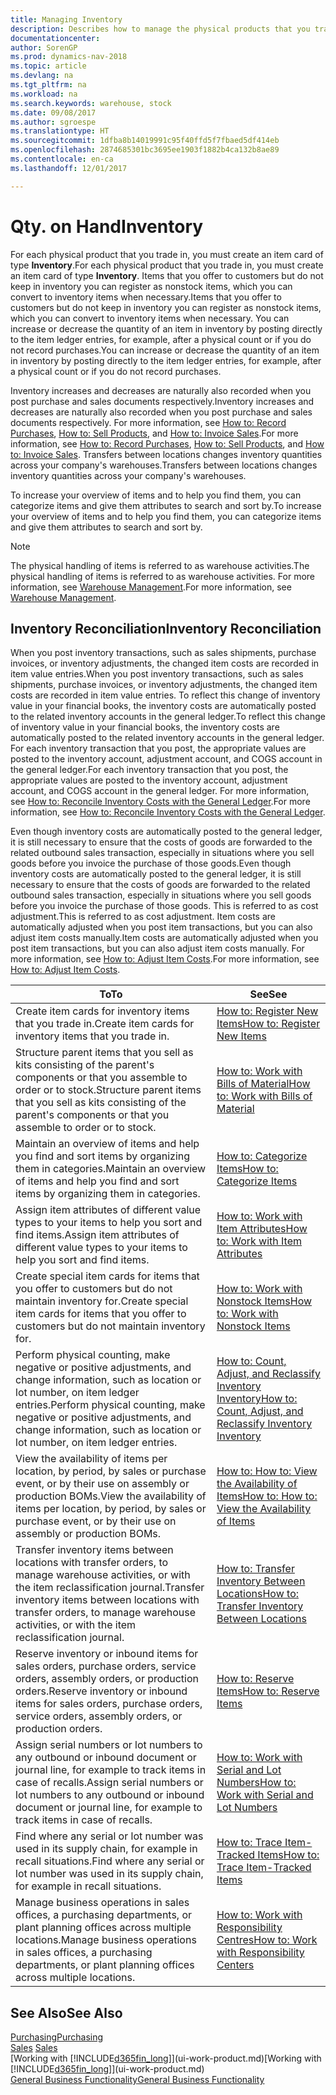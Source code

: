 ```yaml
---
title: Managing Inventory
description: Describes how to manage the physical products that you trade in, for example, handling the stock in your warehouse.
documentationcenter: 
author: SorenGP
ms.prod: dynamics-nav-2018
ms.topic: article
ms.devlang: na
ms.tgt_pltfrm: na
ms.workload: na
ms.search.keywords: warehouse, stock
ms.date: 09/08/2017
ms.author: sgroespe
ms.translationtype: HT
ms.sourcegitcommit: 1dfba8b14019991c95f40ffd5f7fbaed5df414eb
ms.openlocfilehash: 2874685301bc3695ee1903f1882b4ca132b8ae89
ms.contentlocale: en-ca
ms.lasthandoff: 12/01/2017

---
```


# <a name="inventory"></a><span data-ttu-id="72809-103">Qty. on Hand</span><span class="sxs-lookup"><span data-stu-id="72809-103">Inventory</span></span>
<span data-ttu-id="72809-104">For each physical product that you trade in, you must create an item card of type **Inventory**.</span><span class="sxs-lookup"><span data-stu-id="72809-104">For each physical product that you trade in, you must create an item card of type **Inventory**.</span></span> <span data-ttu-id="72809-105">Items that you offer to customers but do not keep in inventory you can register as nonstock items, which you can convert to inventory items when necessary.</span><span class="sxs-lookup"><span data-stu-id="72809-105">Items that you offer to customers but do not keep in inventory you can register as nonstock items, which you can convert to inventory items when necessary.</span></span> <span data-ttu-id="72809-106">You can increase or decrease the quantity of an item in inventory by posting directly to the item ledger entries, for example, after a physical count or if you do not record purchases.</span><span class="sxs-lookup"><span data-stu-id="72809-106">You can increase or decrease the quantity of an item in inventory by posting directly to the item ledger entries, for example, after a physical count or if you do not record purchases.</span></span>

<span data-ttu-id="72809-107">Inventory increases and decreases are naturally also recorded when you post purchase and sales documents respectively.</span><span class="sxs-lookup"><span data-stu-id="72809-107">Inventory increases and decreases are naturally also recorded when you post purchase and sales documents respectively.</span></span> <span data-ttu-id="72809-108">For more information, see [How to: Record Purchases](purchasing-how-record-purchases.md), [How to: Sell Products](sales-how-sell-products.md), and [How to: Invoice Sales](sales-how-invoice-sales.md).</span><span class="sxs-lookup"><span data-stu-id="72809-108">For more information, see [How to: Record Purchases](purchasing-how-record-purchases.md), [How to: Sell Products](sales-how-sell-products.md), and [How to: Invoice Sales](sales-how-invoice-sales.md).</span></span> <span data-ttu-id="72809-109">Transfers between locations changes inventory quantities across your company's warehouses.</span><span class="sxs-lookup"><span data-stu-id="72809-109">Transfers between locations changes inventory quantities across your company's warehouses.</span></span>   

<span data-ttu-id="72809-110">To increase your overview of items and to help you find them, you can categorize items and give them attributes to search and sort by.</span><span class="sxs-lookup"><span data-stu-id="72809-110">To increase your overview of items and to help you find them, you can categorize items and give them attributes to search and sort by.</span></span>

> [!NOTE]
> <span data-ttu-id="72809-111">The physical handling of items is referred to as warehouse activities.</span><span class="sxs-lookup"><span data-stu-id="72809-111">The physical handling of items is referred to as warehouse activities.</span></span> <span data-ttu-id="72809-112">For more information, see [Warehouse Management](warehouse-manage-warehouse.md).</span><span class="sxs-lookup"><span data-stu-id="72809-112">For more information, see [Warehouse Management](warehouse-manage-warehouse.md).</span></span>

## <a name="inventory-reconciliation"></a><span data-ttu-id="72809-113">Inventory Reconciliation</span><span class="sxs-lookup"><span data-stu-id="72809-113">Inventory Reconciliation</span></span>
<span data-ttu-id="72809-114">When you post inventory transactions, such as sales shipments, purchase invoices, or inventory adjustments, the changed item costs are recorded in item value entries.</span><span class="sxs-lookup"><span data-stu-id="72809-114">When you post inventory transactions, such as sales shipments, purchase invoices, or inventory adjustments, the changed item costs are recorded in item value entries.</span></span> <span data-ttu-id="72809-115">To reflect this change of inventory value in your financial books, the inventory costs are automatically posted to the related inventory accounts in the general ledger.</span><span class="sxs-lookup"><span data-stu-id="72809-115">To reflect this change of inventory value in your financial books, the inventory costs are automatically posted to the related inventory accounts in the general ledger.</span></span> <span data-ttu-id="72809-116">For each inventory transaction that you post, the appropriate values are posted to the inventory account, adjustment account, and COGS account in the general ledger.</span><span class="sxs-lookup"><span data-stu-id="72809-116">For each inventory transaction that you post, the appropriate values are posted to the inventory account, adjustment account, and COGS account in the general ledger.</span></span> <span data-ttu-id="72809-117">For more information, see [How to: Reconcile Inventory Costs with the General Ledger](finance-how-to-post-inventory-costs-to-the-general-ledger.md).</span><span class="sxs-lookup"><span data-stu-id="72809-117">For more information, see [How to: Reconcile Inventory Costs with the General Ledger](finance-how-to-post-inventory-costs-to-the-general-ledger.md).</span></span>

<span data-ttu-id="72809-118">Even though inventory costs are automatically posted to the general ledger, it is still necessary to ensure that the costs of goods are forwarded to the related outbound sales transaction, especially in situations where you sell goods before you invoice the purchase of those goods.</span><span class="sxs-lookup"><span data-stu-id="72809-118">Even though inventory costs are automatically posted to the general ledger, it is still necessary to ensure that the costs of goods are forwarded to the related outbound sales transaction, especially in situations where you sell goods before you invoice the purchase of those goods.</span></span> <span data-ttu-id="72809-119">This is referred to as cost adjustment.</span><span class="sxs-lookup"><span data-stu-id="72809-119">This is referred to as cost adjustment.</span></span> <span data-ttu-id="72809-120">Item costs are automatically adjusted when you post item transactions, but you can also adjust item costs manually.</span><span class="sxs-lookup"><span data-stu-id="72809-120">Item costs are automatically adjusted when you post item transactions, but you can also adjust item costs manually.</span></span> <span data-ttu-id="72809-121">For more information, see [How to: Adjust Item Costs](inventory-how-adjust-item-costs.md).</span><span class="sxs-lookup"><span data-stu-id="72809-121">For more information, see [How to: Adjust Item Costs](inventory-how-adjust-item-costs.md).</span></span>

|<span data-ttu-id="72809-122">To</span><span class="sxs-lookup"><span data-stu-id="72809-122">To</span></span> |<span data-ttu-id="72809-123">See</span><span class="sxs-lookup"><span data-stu-id="72809-123">See</span></span> |
|---|----|
|<span data-ttu-id="72809-124">Create item cards for inventory items that you trade in.</span><span class="sxs-lookup"><span data-stu-id="72809-124">Create item cards for inventory items that you trade in.</span></span>|[<span data-ttu-id="72809-125">How to: Register New Items</span><span class="sxs-lookup"><span data-stu-id="72809-125">How to: Register New Items</span></span>](inventory-how-register-new-items.md)|
|<span data-ttu-id="72809-126">Structure parent items that you sell as kits consisting of the parent's components or that you assemble to order or to stock.</span><span class="sxs-lookup"><span data-stu-id="72809-126">Structure parent items that you sell as kits consisting of the parent's components or that you assemble to order or to stock.</span></span>|[<span data-ttu-id="72809-127">How to: Work with Bills of Material</span><span class="sxs-lookup"><span data-stu-id="72809-127">How to: Work with Bills of Material</span></span>](inventory-how-work-BOMs.md)|
|<span data-ttu-id="72809-128">Maintain an overview of items and help you find and sort items by organizing them in categories.</span><span class="sxs-lookup"><span data-stu-id="72809-128">Maintain an overview of items and help you find and sort items by organizing them in categories.</span></span>|[<span data-ttu-id="72809-129">How to: Categorize Items</span><span class="sxs-lookup"><span data-stu-id="72809-129">How to: Categorize Items</span></span>](inventory-how-categorize-items.md)|
|<span data-ttu-id="72809-130">Assign item attributes of different value types to your items to help you sort and find items.</span><span class="sxs-lookup"><span data-stu-id="72809-130">Assign item attributes of different value types to your items to help you sort and find items.</span></span>|[<span data-ttu-id="72809-131">How to: Work with Item Attributes</span><span class="sxs-lookup"><span data-stu-id="72809-131">How to: Work with Item Attributes</span></span>](inventory-how-work-item-attributes.md)|
|<span data-ttu-id="72809-132">Create special item cards for items that you offer to customers but do not maintain inventory for.</span><span class="sxs-lookup"><span data-stu-id="72809-132">Create special item cards for items that you offer to customers but do not maintain inventory for.</span></span>|[<span data-ttu-id="72809-133">How to: Work with Nonstock Items</span><span class="sxs-lookup"><span data-stu-id="72809-133">How to: Work with Nonstock Items</span></span>](inventory-how-work-nonstock-items.md)|
|<span data-ttu-id="72809-134">Perform physical counting, make negative or positive adjustments, and change information, such as location or lot number, on item ledger entries.</span><span class="sxs-lookup"><span data-stu-id="72809-134">Perform physical counting, make negative or positive adjustments, and change information, such as location or lot number, on item ledger entries.</span></span>|[<span data-ttu-id="72809-135">How to: Count, Adjust, and Reclassify Inventory Inventory</span><span class="sxs-lookup"><span data-stu-id="72809-135">How to: Count, Adjust, and Reclassify Inventory Inventory</span></span>](inventory-how-count-adjust-reclassify.md)|
|<span data-ttu-id="72809-136">View the availability of items per location, by period, by sales or purchase event, or by their use on assembly or production BOMs.</span><span class="sxs-lookup"><span data-stu-id="72809-136">View the availability of items per location, by period, by sales or purchase event, or by their use on assembly or production BOMs.</span></span>|[<span data-ttu-id="72809-137">How to: How to: View the Availability of Items</span><span class="sxs-lookup"><span data-stu-id="72809-137">How to: How to: View the Availability of Items</span></span>](inventory-how-availability-overview.md)|
|<span data-ttu-id="72809-138">Transfer inventory items between locations with transfer orders, to manage warehouse activities, or with the item reclassification journal.</span><span class="sxs-lookup"><span data-stu-id="72809-138">Transfer inventory items between locations with transfer orders, to manage warehouse activities, or with the item reclassification journal.</span></span>|[<span data-ttu-id="72809-139">How to: Transfer Inventory Between Locations</span><span class="sxs-lookup"><span data-stu-id="72809-139">How to: Transfer Inventory Between Locations</span></span>](inventory-how-transfer-between-locations.md)|
|<span data-ttu-id="72809-140">Reserve inventory or inbound items for sales orders, purchase orders, service orders, assembly orders, or production orders.</span><span class="sxs-lookup"><span data-stu-id="72809-140">Reserve inventory or inbound items for sales orders, purchase orders, service orders, assembly orders, or production orders.</span></span>|[<span data-ttu-id="72809-141">How to: Reserve Items</span><span class="sxs-lookup"><span data-stu-id="72809-141">How to: Reserve Items</span></span>](inventory-how-to-reserve-items.md)|
|<span data-ttu-id="72809-142">Assign serial numbers or lot numbers to any outbound or inbound document or journal line, for example to track items in case of recalls.</span><span class="sxs-lookup"><span data-stu-id="72809-142">Assign serial numbers or lot numbers to any outbound or inbound document or journal line, for example to track items in case of recalls.</span></span>|[<span data-ttu-id="72809-143">How to: Work with Serial and Lot Numbers</span><span class="sxs-lookup"><span data-stu-id="72809-143">How to: Work with Serial and Lot Numbers</span></span>](inventory-how-work-item-tracking.md)|
|<span data-ttu-id="72809-144">Find where any serial or lot number was used in its supply chain, for example in recall situations.</span><span class="sxs-lookup"><span data-stu-id="72809-144">Find where any serial or lot number was used in its supply chain, for example in recall situations.</span></span>|[<span data-ttu-id="72809-145">How to: Trace Item-Tracked Items</span><span class="sxs-lookup"><span data-stu-id="72809-145">How to: Trace Item-Tracked Items</span></span>](inventory-how-to-trace-item-tracked-items.md)|
|<span data-ttu-id="72809-146">Manage business operations in sales offices, a purchasing departments, or plant planning offices across multiple locations.</span><span class="sxs-lookup"><span data-stu-id="72809-146">Manage business operations in sales offices, a purchasing departments, or plant planning offices across multiple locations.</span></span>|[<span data-ttu-id="72809-147">How to: Work with Responsibility Centres</span><span class="sxs-lookup"><span data-stu-id="72809-147">How to: Work with Responsibility Centers</span></span>](inventory-responsibility-centers.md)|

## <a name="see-also"></a><span data-ttu-id="72809-148">See Also</span><span class="sxs-lookup"><span data-stu-id="72809-148">See Also</span></span>  
[<span data-ttu-id="72809-149">Purchasing</span><span class="sxs-lookup"><span data-stu-id="72809-149">Purchasing</span></span>](purchasing-manage-purchasing.md)  
<span data-ttu-id="72809-150">[Sales](sales-manage-sales.md)  </span><span class="sxs-lookup"><span data-stu-id="72809-150">[Sales](sales-manage-sales.md)  </span></span>  
<span data-ttu-id="72809-151">[Working with [!INCLUDE[d365fin_long](includes/d365fin_long_md.md)]](ui-work-product.md)</span><span class="sxs-lookup"><span data-stu-id="72809-151">[Working with [!INCLUDE[d365fin_long](includes/d365fin_long_md.md)]](ui-work-product.md)</span></span>  
[<span data-ttu-id="72809-152">General Business Functionality</span><span class="sxs-lookup"><span data-stu-id="72809-152">General Business Functionality</span></span>](ui-across-business-areas.md)

##

